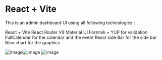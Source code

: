 # React + Vite

This is an admin dashboard UI using all following technologies : 

React + Vite
React Router V6 
Material UI 
Fornmik + YUP for validation 
FullCalendar for the calendar and the event 
React side Bar for the side bar
Nivo chart for the graphics 


![image](https://github.com/Heechem/react-admin/assets/117024247/5e592691-3ef1-42f2-a43e-89588acb3079)![image](https://github.com/Heechem/react-admin/assets/117024247/5061028e-9a1a-48f9-aba0-41dd5769eea6)
![image](https://github.com/Heechem/react-admin/assets/117024247/185137a3-b166-4ffe-b6ea-635037c135d6)



